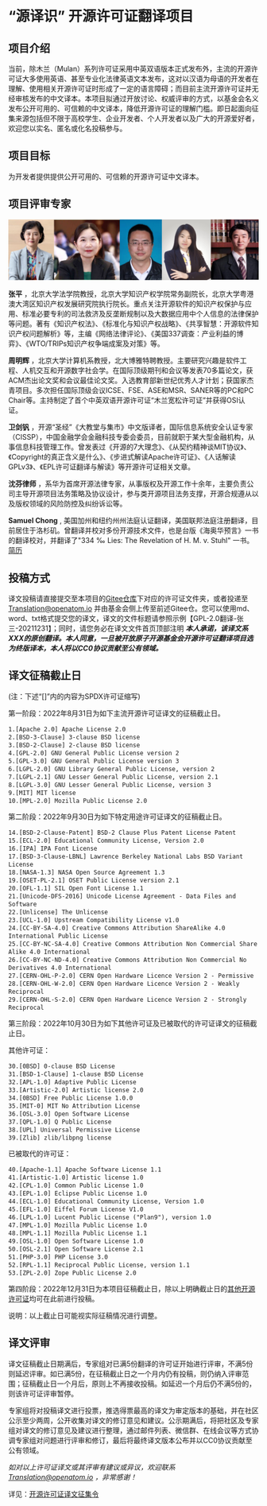# “源译识” 开源许可证翻译项目

## 项目介绍
当前，除木兰（Mulan）系列许可证采用中英双语版本正式发布外，主流的开源许可证大多使用英语、甚至专业化法律英语文本发布，这对以汉语为母语的开发者在理解、使用相关开源许可证时形成了一定的语言障碍；而目前主流开源许可证并无经审核发布的中文译本。本项目拟通过开放讨论、权威评审的方式，以基金会名义发布公开可用的、可信赖的中文译本，降低开源许可证的理解门槛。即日起面向征集来源包括但不限于高校学生、企业开发者、个人开发者以及广大的开源爱好者，欢迎您以实名、匿名或化名投稿参与。

## 项目目标
为开发者提供提供公开可用的、可信赖的开源许可证中文译本。

## 项目评审专家

![输入图片说明](%E7%8E%B0%E6%9C%89%E8%AE%B8%E5%8F%AF%E8%AF%81%E8%AF%91%E6%96%87/%E4%B8%93%E5%AE%B6%E5%9B%A2%E7%85%A7%E7%89%87.png)

 **张平** ，北京大学法学院教授，北京大学知识产权学院常务副院长，北京大学粤港澳大湾区知识产权发展研究院执行院长。重点关注开源软件的知识产权保护与应用、标准必要专利的司法救济及反垄断规制以及大数据应用中个人信息的法律保护等问题。著有《知识产权法》、《标准化与知识产权战略》、《共享智慧：开源软件知识产权问题解析》等，主编《网络法律评论》、《美国337调查：产业利益的博弈》、《WTO/TRIPs知识产权争端成案及对策》等。 

 **周明辉** ，北京大学计算机系教授，北大博雅特聘教授。主要研究兴趣是软件工程、人机交互和开源数字社会学。在国际顶级期刊和会议等发表70多篇论文，获ACM杰出论文奖和会议最佳论文奖。入选教育部新世纪优秀人才计划；获国家杰青项目。多次担任国际顶级会议ICSE、FSE、ASE和MSR、SANER等的PC和PC Chair等。主持制定了首个中英双语开源许可证“木兰宽松许可证”并获得OSI认证。

 **卫剑钒** ，开源“圣经”《大教堂与集市》中文版译者，国际信息系统安全认证专家（CISSP），中国金融学会金融科技专委会委员，目前就职于某大型金融机构，从事信息科技管理工作。曾发表过《开源的7大理念》、《从契约精神谈MIT协议》、《Copyright的真正含义是什么》、《步进式解读Apache许可证》、《人话解读GPLv3》、《EPL许可证翻译与解读》等开源许可证相关文章。

 **沈芬律师** ，系华为首席开源法律专家，从事版权及开源工作十余年，主要负责公司主导开源项目法务策略及协议设计，参与类开源项目法务支撑，开源合规遵从以及版权领域的风险防控及纠纷诉讼等。

 **Samuel Chong** , 美国加州和纽约州州法庭认证翻译，美国联邦法庭注册翻译，目前居住于洛杉矶。曾翻译并校对多份开源技术文件，也是台版《海奥华预言》一书的翻译校对，并翻译了"334 ‰ Lies: The Revelation of H. M. v. Stuhl" 一书。[简历](http://www.certifiedchinesetranslation.com/sc/Los-Angeles-Chong.html)

## 投稿方式

译文投稿请直接提交至本项目的[Gitee仓库](http://gitee.com/OpenAtomFoundation/legal-license-translation)下对应的许可证文件夹，或者投递至 Translation@openatom.io 并由基金会侧上传至前述Gitee仓。您可以使用md、word、txt格式提交您的译文，译文的文件标题请参照示例【GPL-2.0翻译-张三-20211231】；同时，请您务必在译文文件首页顶部注明  **_本人承诺，该译文系XXX的原创翻译。本人同意，一旦被开放原子开源基金会开源许可证翻译项目选为终版译本，本人将以CC0协议贡献至公有领域。_**  

## 译文征稿截止日
(注：下述“[]”内的内容为SPDX许可证缩写)

第一阶段：2022年8月31日为如下主流开源许可证译文的征稿截止日。


```
1.[Apache 2.0] Apache License 2.0
2.[BSD-3-Clause] 3-clause BSD license
3.[BSD-2-Clause] 2-clause BSD license
4.[GPL-2.0] GNU General Public License version 2
5.[GPL-3.0] GNU General Public License version 3
6.[LGPL-2.0] GNU Library General Public License, version 2
7.[LGPL-2.1] GNU Lesser General Public License, version 2.1
8.[LGPL-3.0] GNU Lesser General Public License, version 3
9.[MIT] MIT license
10.[MPL-2.0] Mozilla Public License 2.0
```


第二阶段：2022年9月30日为如下特定用途许可证译文的征稿截止日。


```
14.[BSD-2-Clause-Patent] BSD-2 Clause Plus Patent License Patent
15.[ECL-2.0] Educational Community License, Version 2.0
16.[IPA] IPA Font License
17.[BSD-3-Clause-LBNL] Lawrence Berkeley National Labs BSD Variant License
18.[NASA-1.3] NASA Open Source Agreement 1.3
19.[OSET-PL-2.1] OSET Public License version 2.1
20.[OFL-1.1] SIL Open Font License 1.1
21.[Unicode-DFS-2016] Unicode License Agreement - Data Files and Software
22.[Unlicense] The Unlicense
23.[UCL-1.0] Upstream Compatibility License v1.0
24.[CC-BY-SA-4.0] Creative Commons Attribution ShareAlike 4.0 International Public License
25.[CC-BY-NC-SA-4.0] Creative Commons Attribution Non Commercial Share Alike 4.0 International
26.[CC-BY-NC-ND-4.0] Creative Commons Attribution Non Commercial No Derivatives 4.0 International
27.[CERN-OHL-P-2.0] CERN Open Hardware Licence Version 2 - Permissive
28.[CERN-OHL-W-2.0] CERN Open Hardware Licence Version 2 - Weakly Reciprocal
29.[CERN-OHL-S-2.0] CERN Open Hardware Licence Version 2 - Strongly Reciprocal

```

第三阶段：2022年10月30日为如下其他许可证及已被取代的许可证译文的征稿截止日。

其他许可证：

```
30.[0BSD] 0-clause BSD License
31.[BSD-1-Clause] 1-clause BSD License
32.[APL-1.0] Adaptive Public License
33.[Artistic-2.0] Artistic license 2.0
34.[0BSD] Free Public License 1.0.0
35.[MIT-0] MIT No Attribution License
36.[OSL-3.0] Open Software License
37.[QPL-1.0] Q Public License
38.[UPL] Universal Permissive License
39.[Zlib] zlib/libpng license
```


已被取代的许可证：


```
40.[Apache-1.1] Apache Software License 1.1
41.[Artistic-1.0] Artistic license 1.0
42.[CPL-1.0] Common Public License 1.0
43.[EPL-1.0] Eclipse Public License 1.0
44.[ECL-1.0] Educational Community License, Version 1.0
45.[EFL-1.0] Eiffel Forum License V1.0
46.[LPL-1.0] Lucent Public License ("Plan9"), version 1.0
47.[MPL-1.0] Mozilla Public License 1.0
48.[MPL-1.1] Mozilla Public License 1.1
49.[OSL-1.0] Open Software License 1.0
50.[OSL-2.1] Open Software License 2.1
51.[PHP-3.0] PHP License 3.0
52.[RPL-1.1] Reciprocal Public License, version 1.1
53.[ZPL-2.0] Zope Public License 2.0
```


第四阶段：2022年12月31日为本项目征稿截止日，除以上明确截止日的[其他开源许可证](https://opensource.org/licenses/category)均可在此前进行投稿。

说明：以上截止日可能视实际征稿情况进行调整。

## 译文评审
译文征稿截止日期满后，专家组对已满5份翻译的许可证开始进行评审，不满5份则延迟评审。如已满5份，在征稿截止日之一个月内仍有投稿，则仍纳入评审范围；征稿截止日一个月后，原则上不再接收投稿。如延迟一个月后仍不满5份的，则该许可证评审暂停。

专家组将对投稿译文进行投票，推选得票最高的译文为审定版本的基础，并在社区公示至少两周，公开收集对译文的修订意见和建议。公示期满后，将把社区及专家组对译文的修订意见及建议进行整理，通过邮件列表、微信群、在线会议等方式协调专家组对问题进行评审和修订，最后将最终译文版本公布并以CC0协议贡献至公有领域。

 _如对以上许可证译文或其评审有建议或异议，欢迎联系 Translation@openatom.io ，非常感谢！_ 





详见：[开源许可证译文征集令](https://mp.weixin.qq.com/s/ydxXnlTqvzQCP8c7m2FF3w)